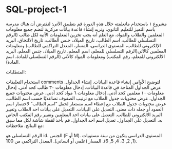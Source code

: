 # SQL-project-1
مشروع ١
باستخدام ماتعلمته خلال هذهِ الدورة قم بتطبيق الآتي: لنفترض أن هناك مدرسة باسم التميز للتعليم الثانوي، ونريد إنشاء قاعدة بيانات مركزية لتضم جميع معلومات المعلمين والطلاب والمواد، مع العلم أنه يجب تخزين المعلومات الآتية لكل طالب (الرقم التسلسلي للطالب، اسم الطالب، تاريخ الميلاد، جنس الطالب، تاريخ الالتحاق، البريد الإلكتروني للطالب، المستوى الدراسي، المسار، المعدل التراكمي للطالب) ومعلومات المعلمين كالآتي(الرقم التسلسلي للمعلم، اسم المعلم، تاريخ الميلاد، جنس المعلم، البريد الالكتروني للمعلم، رقم المكتب) ومعلومات المواد كالآتي (الرقم التسلسلي للمادة، اسم المادة).

المتطلبات:

استخدام التعليقات comments لتوضيح الأوامر.
إنشاء قاعدة البيانات.
إنشاء الجداول.
عرض الجداول المتاحة في قاعدة البيانات.
إدخال معلومات ٣٠ طالب كحد أدنى.
إدخال معلومات ١٠ معلمين كحد أدنى.
إدخال معلومات ٦ مواد كحد أدنى.
عرض محتويات جميع الجداول.
عرض محتويات جدول الطلاب مع ترتيب الصفوف تصاعديًا حسب اسم الطالب.
عرض محتويات جدول الطلاب مع إعطاء اسم مستعار لحقل “اسم الطالب” لاختصار اسم العمود أو جعله ذات معنى.
التعديل على البيانات.
التعديل على بيانات احد الطلاب وتغيير البريد الالكتروني للطالب.
التعديل على بيانات احد المعلمين وتغيير رقم المكتب الخاص به.
التعديل على الجداول.
تعديل اسم احد الجداول.
قم بأخذ لقطة شاشة لكل مما سبق مع النتائج.
ملاحظات:

الرقم التسلسلي هو id.
الجنس (F أو M).
المستوى الدراسي يتكون من ستة مستويات (1, 2, 3، 4, 5, 6).
المسار (علمي أو انساني).
المعدل التراكمي من 100.
